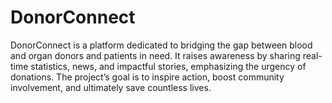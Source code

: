 # DonorConnect
DonorConnect is a platform dedicated to bridging the gap between blood and organ donors and patients in need. It raises awareness by sharing real-time statistics, news, and impactful stories, emphasizing the urgency of donations. The project’s goal is to inspire action, boost community involvement, and ultimately save countless lives.
